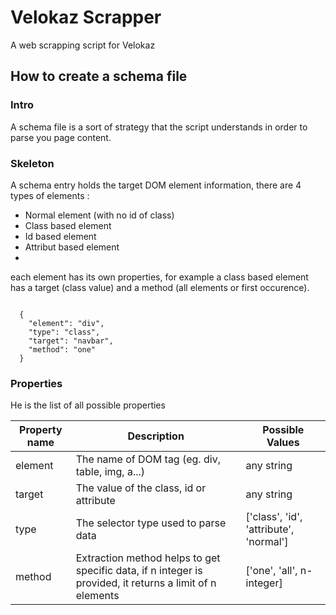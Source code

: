 # Velokaz Scrapper
A web scrapping script for Velokaz

## How to create a schema file
### Intro
A schema file is a sort of strategy that the script understands in order to parse you page content.

### Skeleton
A schema entry holds the target DOM element information, there are 4 types of elements  :
* Normal element (with no id of class)
* Class based element
* Id based element
* Attribut based element
* 
each element has its own properties, for example a class based element has a target (class value) and a method (all elements or first occurence).

<code>
  {
    "element": "div",
    "type": "class",
    "target": "navbar",
    "method": "one"
  }
</code>

### Properties
He is the list of all possible properties

<table width=100%>
  <thead>
    <tr>
      <th>Property name</th>
      <th>Description</th>
      <th>Possible Values</th>
    </tr>
  </thead>
  <tbody>
    <tr>
      <td>element</td>
      <td>The name of DOM tag (eg. div, table, img, a...)</td>
      <td>any string</td>
    </tr>
    <tr>
      <td>target</td>
      <td>The value of the class, id or attribute</td>
      <td>any string</td>
    </tr>
    <tr>
      <td>type</td>
      <td>The selector type used to parse data</td>
      <td>['class', 'id', 'attribute', 'normal']</td>
    </tr>
    <tr>
      <td>method</td>
      <td>Extraction method helps to get specific data, if n integer is provided, it returns a limit of n elements</td>
      <td>['one', 'all', n-integer]</td>
    </tr>
  </tbody>
</table>
